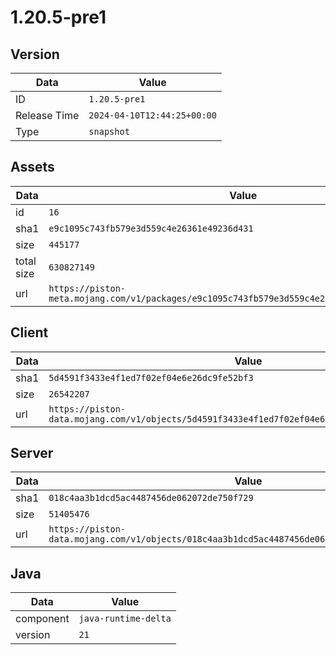 # 1.20.5-pre1

## Version

|**Data**        | **Value**                 |
|----------------|-------------------------|
| ID   | ```1.20.5-pre1```   |
| Release Time   | ```2024-04-10T12:44:25+00:00```   |
| Type   | ```snapshot```   |

## Assets

|**Data**        | **Value**                 |
|----------------|-------------------------|
| id   | ```16```   |
| sha1   | ```e9c1095c743fb579e3d559c4e26361e49236d431```   |
| size   | ```445177```   |
| total size  | ```630827149```  |
| url       | ```https://piston-meta.mojang.com/v1/packages/e9c1095c743fb579e3d559c4e26361e49236d431/16.json``` |

## Client

|**Data**        | **Value**                 |
|----------------|-------------------------|
| sha1   | ```5d4591f3433e4f1ed7f02ef04e6e26dc9fe52bf3```   |
| size   | ```26542207```   |
| url       | ```https://piston-data.mojang.com/v1/objects/5d4591f3433e4f1ed7f02ef04e6e26dc9fe52bf3/client.jar``` |

## Server

|**Data**        | **Value**                 |
|----------------|-------------------------|
| sha1   | ```018c4aa3b1dcd5ac4487456de062072de750f729```   |
| size   | ```51405476```   |
| url       | ```https://piston-data.mojang.com/v1/objects/018c4aa3b1dcd5ac4487456de062072de750f729/server.jar``` |

## Java

|**Data**        | **Value**                 |
|----------------|-------------------------|
| component   | ```java-runtime-delta```   |
| version   | ```21```   |